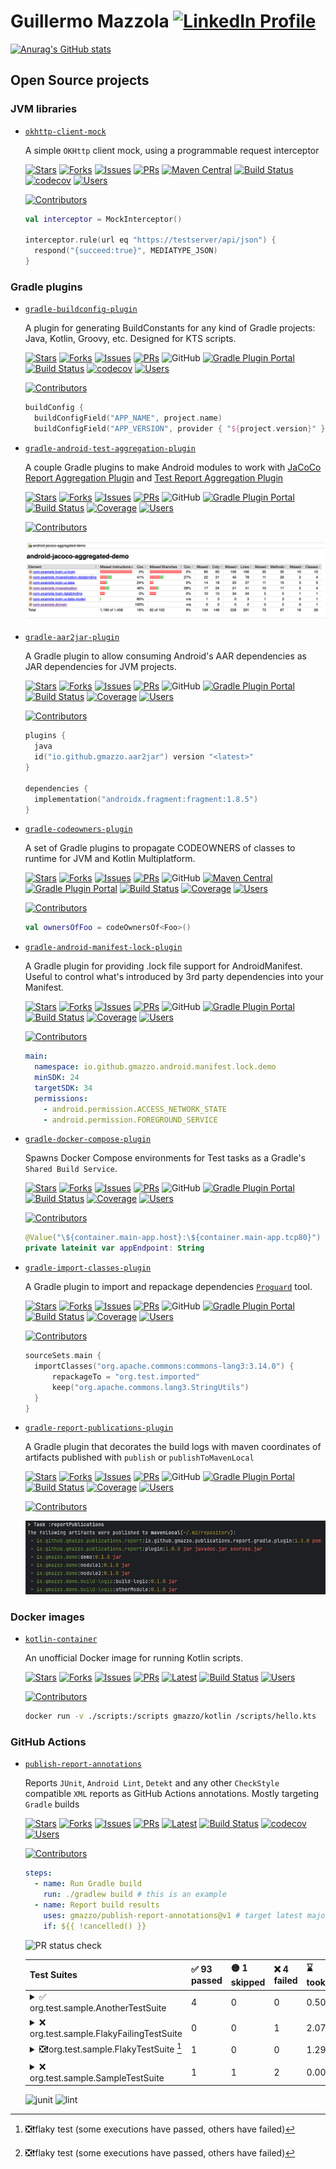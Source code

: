 # Guillermo Mazzola [![LinkedIn Profile](https://img.shields.io/badge/-gmazzo-0d65c2?logo=linkedin)](https://www.linkedin.com/in/gmazzo/)
[![Anurag's GitHub stats](https://github-readme-stats.vercel.app/api?username=gmazzo&theme=onedark&count_private=true&hide_title=true&show_icons=true)](https://github.com/anuraghazra/github-readme-stats)

## Open Source projects

### JVM libraries
- [`okhttp-client-mock`](https://github.com/gmazzo/okhttp-client-mock)

  A simple `OKHttp` client mock, using a programmable request interceptor

  [![Stars](https://img.shields.io/github/stars/gmazzo/okhttp-client-mock)](https://github.com/gmazzo/okhttp-client-mock/stargazers)
  [![Forks](https://img.shields.io/github/forks/gmazzo/okhttp-client-mock)](https://github.com/gmazzo/okhttp-client-mock/forks)
  [![Issues](https://img.shields.io/github/issues/gmazzo/okhttp-client-mock)](https://github.com/gmazzo/okhttp-client-mock/issues)
  [![PRs](https://img.shields.io/github/issues-pr/gmazzo/okhttp-client-mock)](https://github.com/gmazzo/okhttp-client-mock/pulls)
  [![Maven Central](https://img.shields.io/maven-central/v/com.github.gmazzo.okhttp.mock/mock-client)](https://central.sonatype.com/artifact/com.github.gmazzo.okhttp.mock/mock-client)
  [![Build Status](https://github.com/gmazzo/okhttp-client-mock/actions/workflows/build.yaml/badge.svg)](https://github.com/gmazzo/okhttp-client-mock/actions/workflows/build.yaml)
  [![codecov](https://codecov.io/gh/gmazzo/okhttp-client-mock/branch/master/graph/badge.svg)](https://codecov.io/gh/gmazzo/okhttp-client-mock)
  [![Users](https://img.shields.io/badge/users_by-Sourcegraph-purple)](https://sourcegraph.com/search?q=content:okhttp-mock\b+content:com.github.gmazzo.okhttp+-repo:github.com/gmazzo/okhttp-client-mock&patternType=regexp)

  [![Contributors](https://contrib.rocks/image?repo=gmazzo/okhttp-client-mock)](https://github.com/gmazzo/okhttp-client-mock/graphs/contributors)

  ```kotlin
  val interceptor = MockInterceptor()
  
  interceptor.rule(url eq "https://testserver/api/json") {
    respond("{succeed:true}", MEDIATYPE_JSON)
  }
  ```

### Gradle plugins
- [`gradle-buildconfig-plugin`](https://github.com/gmazzo/gradle-buildconfig-plugin)

  A plugin for generating BuildConstants for any kind of Gradle projects: Java, Kotlin, Groovy, etc. Designed for KTS scripts.

  [![Stars](https://img.shields.io/github/stars/gmazzo/gradle-buildconfig-plugin)](https://github.com/gmazzo/gradle-buildconfig-plugin/stargazers)
  [![Forks](https://img.shields.io/github/forks/gmazzo/gradle-buildconfig-plugin)](https://github.com/gmazzo/gradle-buildconfig-plugin/forks)
  [![Issues](https://img.shields.io/github/issues/gmazzo/gradle-buildconfig-plugin)](https://github.com/gmazzo/gradle-buildconfig-plugin/issues)
  [![PRs](https://img.shields.io/github/issues-pr/gmazzo/gradle-buildconfig-plugin)](https://github.com/gmazzo/gradle-buildconfig-plugin/pulls)
  ![GitHub](https://img.shields.io/github/license/gmazzo/gradle-buildconfig-plugin)
  [![Gradle Plugin Portal](https://img.shields.io/gradle-plugin-portal/v/com.github.gmazzo.buildconfig)](https://plugins.gradle.org/plugin/com.github.gmazzo.buildconfig)
  [![Build Status](https://github.com/gmazzo/gradle-buildconfig-plugin/actions/workflows/build.yaml/badge.svg)](https://github.com/gmazzo/gradle-buildconfig-plugin/actions/workflows/build.yaml)
  [![codecov](https://codecov.io/gh/gmazzo/gradle-buildconfig-plugin/branch/master/graph/badge.svg)](https://codecov.io/gh/gmazzo/gradle-buildconfig-plugin)
  [![Users](https://img.shields.io/badge/users_by-Sourcegraph-purple)](https://sourcegraph.com/search?q=content:com.github.gmazzo.buildconfig+-repo:github.com/gmazzo/gradle-buildconfig-plugin)

  [![Contributors](https://contrib.rocks/image?repo=gmazzo/gradle-buildconfig-plugin)](https://github.com/gmazzo/gradle-buildconfig-plugin/graphs/contributors)

  ```kotlin
  buildConfig {
    buildConfigField("APP_NAME", project.name)
    buildConfigField("APP_VERSION", provider { "${project.version}" })
  ```
  
- [`gradle-android-test-aggregation-plugin`](https://github.com/gmazzo/gradle-android-test-aggregation-plugin)

  A couple Gradle plugins to make Android modules to work with [JaCoCo Report Aggregation Plugin](https://docs.gradle.org/current/userguide/jacoco_report_aggregation_plugin.html) and [Test Report Aggregation Plugin](https://docs.gradle.org/current/userguide/test_report_aggregation_plugin.html)

  [![Stars](https://img.shields.io/github/stars/gmazzo/gradle-android-test-aggregation-plugin)](https://github.com/gmazzo/gradle-android-test-aggregation-plugin/stargazers)
  [![Forks](https://img.shields.io/github/forks/gmazzo/gradle-android-test-aggregation-plugin)](https://github.com/gmazzo/gradle-android-test-aggregation-plugin/forks)
  [![Issues](https://img.shields.io/github/issues/gmazzo/gradle-android-test-aggregation-plugin)](https://github.com/gmazzo/gradle-android-test-aggregation-plugin/issues)
  [![PRs](https://img.shields.io/github/issues-pr/gmazzo/gradle-android-test-aggregation-plugin)](https://github.com/gmazzo/gradle-android-test-aggregation-plugin/pulls)
  ![GitHub](https://img.shields.io/github/license/gmazzo/gradle-android-test-aggregation-plugin)
  [![Gradle Plugin Portal](https://img.shields.io/gradle-plugin-portal/v/io.github.gmazzo.test.aggregation.coverage)](https://plugins.gradle.org/plugin/io.github.gmazzo.test.aggregation.coverage)
  [![Build Status](https://github.com/gmazzo/gradle-android-test-aggregation-plugin/actions/workflows/build.yaml/badge.svg)](https://github.com/gmazzo/gradle-android-test-aggregation-plugin/actions/workflows/build.yaml)
  [![Coverage](https://codecov.io/gh/gmazzo/gradle-android-test-aggregation-plugin/branch/main/graph/badge.svg?token=D5cDiPWvcS)](https://codecov.io/gh/gmazzo/gradle-android-test-aggregation-plugin)
  [![Users](https://img.shields.io/badge/users_by-Sourcegraph-purple)](https://sourcegraph.com/search?q=content:io.github.gmazzo.test.aggregation+-repo:github.com/gmazzo/gradle-android-test-aggregation-plugin)
  
  [![Contributors](https://contrib.rocks/image?repo=gmazzo/gradle-android-test-aggregation-plugin)](https://github.com/gmazzo/gradle-android-test-aggregation-plugin/graphs/contributors)

  ![aggregated-jacoco-report](https://github.com/gmazzo/gradle-android-test-aggregation-plugin/raw/main/README-aggregated-jacoco-report.png)

  
- [`gradle-aar2jar-plugin`](https://github.com/gmazzo/gradle-aar2jar-plugin)

  A Gradle plugin to allow consuming Android's AAR dependencies as JAR dependencies for JVM projects.

  [![Stars](https://img.shields.io/github/stars/gmazzo/gradle-aar2jar-plugin)](https://github.com/gmazzo/gradle-aar2jar-plugin/stargazers)
  [![Forks](https://img.shields.io/github/forks/gmazzo/gradle-aar2jar-plugin)](https://github.com/gmazzo/gradle-aar2jar-plugin/forks)
  [![Issues](https://img.shields.io/github/issues/gmazzo/gradle-aar2jar-plugin)](https://github.com/gmazzo/gradle-aar2jar-plugin/issues)
  [![PRs](https://img.shields.io/github/issues-pr/gmazzo/gradle-aar2jar-plugin)](https://github.com/gmazzo/gradle-aar2jar-plugin/pulls)
  ![GitHub](https://img.shields.io/github/license/gmazzo/gradle-aar2jar-plugin)
  [![Gradle Plugin Portal](https://img.shields.io/gradle-plugin-portal/v/io.github.gmazzo.aar2jar)](https://plugins.gradle.org/plugin/io.github.gmazzo.aar2jar)
  [![Build Status](https://github.com/gmazzo/gradle-aar2jar-plugin/actions/workflows/build.yaml/badge.svg)](https://github.com/gmazzo/gradle-aar2jar-plugin/actions/workflows/build.yaml)
  [![Coverage](https://codecov.io/gh/gmazzo/gradle-aar2jar-plugin/branch/main/graph/badge.svg?token=D5cDiPWvcS)](https://codecov.io/gh/gmazzo/gradle-aar2jar-plugin)
  [![Users](https://img.shields.io/badge/users_by-Sourcegraph-purple)](https://sourcegraph.com/search?q=content:io.github.gmazzo.aar2jar+-repo:github.com/gmazzo/gradle-aar2jar-plugin)
  
  [![Contributors](https://contrib.rocks/image?repo=gmazzo/gradle-aar2jar-plugin)](https://github.com/gmazzo/gradle-aar2jar-plugin/graphs/contributors)

  ```kotlin
  plugins {
    java
    id("io.github.gmazzo.aar2jar") version "<latest>" 
  }

  dependencies {
    implementation("androidx.fragment:fragment:1.8.5")
  }
  ```

- [`gradle-codeowners-plugin`](https://github.com/gmazzo/gradle-codeowners-plugin)

  A set of Gradle plugins to propagate CODEOWNERS of classes to runtime for JVM and Kotlin Multiplatform.

  [![Stars](https://img.shields.io/github/stars/gmazzo/gradle-codeowners-plugin)](https://github.com/gmazzo/gradle-codeowners-plugin/stargazers)
  [![Forks](https://img.shields.io/github/forks/gmazzo/gradle-codeowners-plugin)](https://github.com/gmazzo/gradle-codeowners-plugin/forks)
  [![Issues](https://img.shields.io/github/issues/gmazzo/gradle-codeowners-plugin)](https://github.com/gmazzo/gradle-codeowners-plugin/issues)
  [![PRs](https://img.shields.io/github/issues-pr/gmazzo/gradle-codeowners-plugin)](https://github.com/gmazzo/gradle-codeowners-plugin/pulls)
  ![GitHub](https://img.shields.io/github/license/gmazzo/gradle-codeowners-plugin)
  [![Maven Central](https://img.shields.io/maven-central/v/io.github.gmazzo.codeowners/matcher)](https://central.sonatype.com/artifact/io.github.gmazzo.codeowners/matcher)
  [![Gradle Plugin Portal](https://img.shields.io/gradle-plugin-portal/v/io.github.gmazzo.codeowners)](https://plugins.gradle.org/plugin/io.github.gmazzo.codeowners)
  [![Build Status](https://github.com/gmazzo/gradle-codeowners-plugin/actions/workflows/build.yaml/badge.svg)](https://github.com/gmazzo/gradle-codeowners-plugin/actions/workflows/build.yaml)
  [![Coverage](https://codecov.io/gh/gmazzo/gradle-codeowners-plugin/branch/main/graph/badge.svg?token=ExYkP1Q9oE)](https://codecov.io/gh/gmazzo/gradle-codeowners-plugin)
  [![Users](https://img.shields.io/badge/users_by-Sourcegraph-purple)](https://sourcegraph.com/search?q=content:io.github.gmazzo.codeowners+-repo:github.com/gmazzo/gradle-codeowners-plugin)  
   
  [![Contributors](https://contrib.rocks/image?repo=gmazzo/gradle-codeowners-plugin)](https://github.com/gmazzo/gradle-codeowners-plugin/graphs/contributors)

  ```kotlin
  val ownersOfFoo = codeOwnersOf<Foo>()
  ```

- [`gradle-android-manifest-lock-plugin`](https://github.com/gmazzo/gradle-android-manifest-lock-plugin)

  A Gradle plugin for providing .lock file support for AndroidManifest. Useful to control what's introduced by 3rd party dependencies into your Manifest.

  [![Stars](https://img.shields.io/github/stars/gmazzo/gradle-android-manifest-lock-plugin)](https://github.com/gmazzo/gradle-android-manifest-lock-plugin/stargazers)
  [![Forks](https://img.shields.io/github/forks/gmazzo/gradle-android-manifest-lock-plugin)](https://github.com/gmazzo/gradle-android-manifest-lock-plugin/forks)
  [![Issues](https://img.shields.io/github/issues/gmazzo/gradle-android-manifest-lock-plugin)](https://github.com/gmazzo/gradle-android-manifest-lock-plugin/issues)
  [![PRs](https://img.shields.io/github/issues-pr/gmazzo/gradle-android-manifest-lock-plugin)](https://github.com/gmazzo/gradle-android-manifest-lock-plugin/pulls)
  ![GitHub](https://img.shields.io/github/license/gmazzo/gradle-android-manifest-lock-plugin)
  [![Gradle Plugin Portal](https://img.shields.io/gradle-plugin-portal/v/io.github.gmazzo.android.manifest.lock)](https://plugins.gradle.org/plugin/io.github.gmazzo.android.manifest.lock)
  [![Build Status](https://github.com/gmazzo/gradle-android-manifest-lock-plugin/actions/workflows/build.yaml/badge.svg)](https://github.com/gmazzo/gradle-android-manifest-lock-plugin/actions/workflows/build.yaml)
  [![Coverage](https://codecov.io/gh/gmazzo/gradle-android-manifest-lock-plugin/branch/main/graph/badge.svg?token=D5cDiPWvcS)](https://codecov.io/gh/gmazzo/gradle-android-manifest-lock-plugin)
  [![Users](https://img.shields.io/badge/users_by-Sourcegraph-purple)](https://sourcegraph.com/search?q=content:io.github.gmazzo.android.manifest.lock+-repo:github.com/gmazzo/gradle-android-manifest-lock-plugin)
  
  [![Contributors](https://contrib.rocks/image?repo=gmazzo/gradle-android-manifest-lock-plugin)](https://github.com/gmazzo/gradle-android-manifest-lock-plugin/graphs/contributors)

  ```yaml
  main:
    namespace: io.github.gmazzo.android.manifest.lock.demo
    minSDK: 24
    targetSDK: 34
    permissions:
      - android.permission.ACCESS_NETWORK_STATE
      - android.permission.FOREGROUND_SERVICE
  ```

- [`gradle-docker-compose-plugin`](https://github.com/gmazzo/gradle-docker-compose-plugin)

  Spawns Docker Compose environments for Test tasks as a Gradle's `Shared Build Service`.

  [![Stars](https://img.shields.io/github/stars/gmazzo/gradle-docker-compose-plugin)](https://github.com/gmazzo/gradle-docker-compose-plugin/stargazers)
  [![Forks](https://img.shields.io/github/forks/gmazzo/gradle-docker-compose-plugin)](https://github.com/gmazzo/gradle-docker-compose-plugin/forks)
  [![Issues](https://img.shields.io/github/issues/gmazzo/gradle-docker-compose-plugin)](https://github.com/gmazzo/gradle-docker-compose-plugin/issues)
  [![PRs](https://img.shields.io/github/issues-pr/gmazzo/gradle-docker-compose-plugin)](https://github.com/gmazzo/gradle-docker-compose-plugin/pulls)
  ![GitHub](https://img.shields.io/github/license/gmazzo/gradle-docker-compose-plugin)
  [![Gradle Plugin Portal](https://img.shields.io/gradle-plugin-portal/v/io.github.gmazzo.docker.compose)](https://plugins.gradle.org/plugin/io.github.gmazzo.docker.compose)
  [![Build Status](https://github.com/gmazzo/gradle-docker-compose-plugin/actions/workflows/build.yaml/badge.svg)](https://github.com/gmazzo/gradle-docker-compose-plugin/actions/workflows/build.yaml)
  [![Coverage](https://codecov.io/gh/gmazzo/gradle-docker-compose-plugin/branch/main/graph/badge.svg?token=ExYkP1Q9oE)](https://codecov.io/gh/gmazzo/gradle-docker-compose-plugin)
  [![Users](https://img.shields.io/badge/users_by-Sourcegraph-purple)](https://sourcegraph.com/search?q=content:io.github.gmazzo.docker.compose+-repo:github.com/gmazzo/gradle-docker-compose-plugin)
  
  [![Contributors](https://contrib.rocks/image?repo=gmazzo/gradle-docker-compose-plugin)](https://github.com/gmazzo/gradle-docker-compose-plugin/graphs/contributors)

  ```kotlin
  @Value("\${container.main-app.host}:\${container.main-app.tcp80}")
  private lateinit var appEndpoint: String
  ```

- [`gradle-import-classes-plugin`](https://github.com/gmazzo/gradle-import-classes-plugin)

  A Gradle plugin to import and repackage dependencies [`Proguard`](https://www.guardsquare.com/manual/home) tool.

  [![Stars](https://img.shields.io/github/stars/gmazzo/gradle-import-classes-plugin)](https://github.com/gmazzo/gradle-import-classes-plugin/stargazers)
  [![Forks](https://img.shields.io/github/forks/gmazzo/gradle-import-classes-plugin)](https://github.com/gmazzo/gradle-import-classes-plugin/forks)
  [![Issues](https://img.shields.io/github/issues/gmazzo/gradle-import-classes-plugin)](https://github.com/gmazzo/gradle-import-classes-plugin/issues)
  [![PRs](https://img.shields.io/github/issues-pr/gmazzo/gradle-import-classes-plugin)](https://github.com/gmazzo/gradle-import-classes-plugin/pulls)
  ![GitHub](https://img.shields.io/github/license/gmazzo/gradle-import-classes-plugin)
  [![Gradle Plugin Portal](https://img.shields.io/gradle-plugin-portal/v/io.github.gmazzo.importclasses)](https://plugins.gradle.org/plugin/io.github.gmazzo.importclasses)
  [![Build Status](https://github.com/gmazzo/gradle-import-classes-plugin/actions/workflows/build.yaml/badge.svg)](https://github.com/gmazzo/gradle-import-classes-plugin/actions/workflows/build.yaml)
  [![Coverage](https://codecov.io/gh/gmazzo/gradle-import-classes-plugin/branch/main/graph/badge.svg?token=D5cDiPWvcS)](https://codecov.io/gh/gmazzo/gradle-import-classes-plugin)
  [![Users](https://img.shields.io/badge/users_by-Sourcegraph-purple)](https://sourcegraph.com/search?q=content:io.github.gmazzo.importclasses+-repo:github.com/gmazzo/gradle-import-classes-plugin)
  
  [![Contributors](https://contrib.rocks/image?repo=gmazzo/gradle-import-classes-plugin)](https://github.com/gmazzo/gradle-import-classes-plugin/graphs/contributors)

  ```kotlin
  sourceSets.main {
    importClasses("org.apache.commons:commons-lang3:3.14.0") {
        repackageTo = "org.test.imported"
        keep("org.apache.commons.lang3.StringUtils")
    }
  }
  ```

- [`gradle-report-publications-plugin`](https://github.com/gmazzo/gradle-report-publications-plugin)

  A Gradle plugin that decorates the build logs with maven coordinates of artifacts published with `publish` or `publishToMavenLocal`

  [![Stars](https://img.shields.io/github/stars/gmazzo/gradle-report-publications-plugin)](https://github.com/gmazzo/gradle-report-publications-plugin/stargazers)
  [![Forks](https://img.shields.io/github/forks/gmazzo/gradle-report-publications-plugin)](https://github.com/gmazzo/gradle-report-publications-plugin/forks)
  [![Issues](https://img.shields.io/github/issues/gmazzo/gradle-report-publications-plugin)](https://github.com/gmazzo/gradle-report-publications-plugin/issues)
  [![PRs](https://img.shields.io/github/issues-pr/gmazzo/gradle-report-publications-plugin)](https://github.com/gmazzo/gradle-report-publications-plugin/pulls)
  ![GitHub](https://img.shields.io/github/license/gmazzo/gradle-report-publications-plugin)
  [![Gradle Plugin Portal](https://img.shields.io/gradle-plugin-portal/v/io.github.gmazzo.publications.report)](https://plugins.gradle.org/plugin/io.github.gmazzo.publications.report)
  [![Build Status](https://github.com/gmazzo/gradle-report-publications-plugin/actions/workflows/build.yaml/badge.svg)](https://github.com/gmazzo/gradle-report-publications-plugin/actions/workflows/build.yaml)
  [![Coverage](https://codecov.io/gh/gmazzo/gradle-report-publications-plugin/branch/main/graph/badge.svg?token=D5cDiPWvcS)](https://codecov.io/gh/gmazzo/gradle-report-publications-plugin)
  [![Users](https://img.shields.io/badge/users_by-Sourcegraph-purple)](https://sourcegraph.com/search?q=content:io.github.gmazzo.publications.report+-repo:github.com/gmazzo/gradle-report-publications-plugin)
  
  [![Contributors](https://contrib.rocks/image?repo=gmazzo/gradle-report-publications-plugin)](https://github.com/gmazzo/gradle-report-publications-plugin/graphs/contributors)

  ![publications](https://github.com/gmazzo/gradle-report-publications-plugin/raw/main/README-example-output.png)

### Docker images
- [`kotlin-container`](https://github.com/gmazzo/kotlin-container)

  An unofficial Docker image for running Kotlin scripts.
  
  [![Stars](https://img.shields.io/github/stars/gmazzo/kotlin-container)](https://github.com/gmazzo/kotlin-container/stargazers)
  [![Forks](https://img.shields.io/github/forks/gmazzo/kotlin-container)](https://github.com/gmazzo/kotlin-container/forks)
  [![Issues](https://img.shields.io/github/issues/gmazzo/kotlin-container)](https://github.com/gmazzo/kotlin-container/issues)
  [![PRs](https://img.shields.io/github/issues-pr/gmazzo/kotlin-container)](https://github.com/gmazzo/kotlin-container/pulls)
  [![Latest](https://img.shields.io/docker/image-size/gmazzo/kotlin)](https://hub.docker.com/repository/docker/gmazzo/kotlin/general)
  [![Build Status](https://github.com/gmazzo/kotlin-container/actions/workflows/build.yaml/badge.svg)](https://github.com/gmazzo/kotlin-container/actions/workflows/build.yaml)
  [![Users](https://img.shields.io/badge/users_by-Sourcegraph-purple)](https://sourcegraph.com/search?q=content:gmazzo/kotlin-container%40+-repo:github.com/gmazzo/kotlin-container)

  [![Contributors](https://contrib.rocks/image?repo=gmazzo/kotlin-container)](https://github.com/gmazzo/kotlin-container/graphs/contributors)

  ```bash
  docker run -v ./scripts:/scripts gmazzo/kotlin /scripts/hello.kts
  ```

### GitHub Actions
- [`publish-report-annotations`](https://github.com/gmazzo/publish-report-annotations)

  Reports `JUnit`, `Android Lint`, `Detekt` and any other `CheckStyle` compatible `XML` reports as GitHub Actions annotations. Mostly targeting `Gradle` builds

  [![Stars](https://img.shields.io/github/stars/gmazzo/publish-report-annotations)](https://github.com/gmazzo/publish-report-annotations/stargazers)
  [![Forks](https://img.shields.io/github/forks/gmazzo/publish-report-annotations)](https://github.com/gmazzo/publish-report-annotations/forks)
  [![Issues](https://img.shields.io/github/issues/gmazzo/publish-report-annotations)](https://github.com/gmazzo/publish-report-annotations/issues)
  [![PRs](https://img.shields.io/github/issues-pr/gmazzo/publish-report-annotations)](https://github.com/gmazzo/publish-report-annotations/pulls)
  [![Latest](https://img.shields.io/github/v/release/gmazzo/publish-report-annotations)](https://github.com/gmazzo/publish-report-annotations/releases/latest)
  [![Build Status](https://github.com/gmazzo/publish-report-annotations/actions/workflows/build.yaml/badge.svg)](https://github.com/gmazzo/publish-report-annotations/actions/workflows/build.yaml)
  [![codecov](https://codecov.io/gh/gmazzo/publish-report-annotations/branch/main/graph/badge.svg)](https://codecov.io/gh/gmazzo/publish-report-annotations)
  [![Users](https://img.shields.io/badge/users_by-Sourcegraph-purple)](https://sourcegraph.com/search?q=content:gmazzo/publish-report-annotations%40+-repo:github.com/gmazzo/publish-report-annotations)

  [![Contributors](https://contrib.rocks/image?repo=gmazzo/publish-report-annotations)](https://github.com/gmazzo/publish-report-annotations/graphs/contributors)

  ```yaml
  steps:
    - name: Run Gradle build
      run: ./gradlew build # this is an example
    - name: Report build results
      uses: gmazzo/publish-report-annotations@v1 # target latest major
      if: ${{ !cancelled() }}
  ```
  ![PR status check](https://github.com/gmazzo/publish-report-annotations/assets/513566/434289a0-6d4d-4226-ad4c-49554080df80)

  | Test Suites                                                                                                                                                                                                                                                                                                                                                                                                                                                                                                                                                                | ✅ 93 passed | 🟡 1 skipped | ❌ 4 failed | ⌛ took |
  |:---------------------------------------------------------------------------------------------------------------------------------------------------------------------------------------------------------------------------------------------------------------------------------------------------------------------------------------------------------------------------------------------------------------------------------------------------------------------------------------------------------------------------------------------------------------------------|-------------|--------------|------------|--------|
  | <details><summary>✅ org.test.sample.AnotherTestSuite</summary><ul><li>✅ aTest[maxDuration=100] (⌛ 0.054)</li><li>✅ aTest[maxDuration=200] (⌛ 0.107)</li><li>✅ aTest[maxDuration=300] (⌛ 0.238)</li><li>✅ aTest[maxDuration=400] (⌛ 0.103)</li></ul></details>                                                                                                                                                                                                                                                                                                              | 4           | 0            | 0          | 0.506  |
  | <details><summary>❌ org.test.sample.FlakyFailingTestSuite</summary><ul><li>❌ failingTest() (⌛ 0.011)</li></ul></details>                                                                                                                                                                                                                                                                                                                                                                                                                                                   | 0           | 0            | 1          | 2.07   |
  | <details><summary>❎❗org.test.sample.FlakyTestSuite [^flakyDisclaimer]</summary><ul><li>❎❗[^flakyDisclaimer]flakyTest() (⌛ 0.005)</li></ul></details>                                                                                                                                                                                                                                                                                                                                                                                                                       | 1           | 0            | 0          | 1.295  |
  | <details><summary>❌ org.test.sample.SampleTestSuite</summary><ul><li>🟡 a test skipped() (⌛ 0)</li><li>❌ a test that fails() (⌛ 0.002)</li><li>✅ a test that passes() (⌛ 0.001)</li><li>❌ a test that throws an exception() (⌛ 0.001)</li></ul></details>                                                                                                                                                                                                                                                                                                                  | 1           | 1            | 2          | 0.004  |
  
  [^flakyDisclaimer]: ❎❗flaky test (some executions have passed, others have failed)

  ![junit](https://github.com/gmazzo/publish-report-annotations/assets/513566/57ba4328-0318-48b5-9d91-22113c4387bb)
  ![lint](https://github.com/gmazzo/gmazzo/assets/513566/23ddef4c-186c-444f-8355-c599b3645630)
